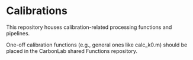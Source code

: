 # Calibrations

This repository houses calibration-related processing functions and pipelines. 

One-off calibration functions (e.g., general ones like calc_k0.m) should be placed in the CarbonLab shared Functions repository.
